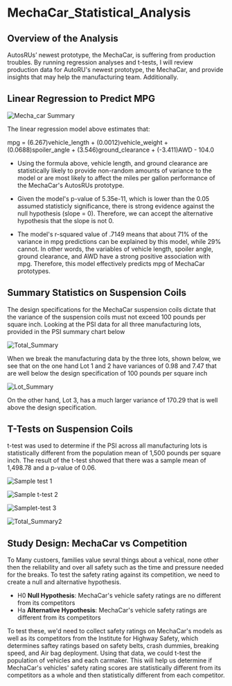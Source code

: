 # MechaCar_Statistical_Analysis

## Overview of the Analysis
AutosRUs’ newest prototype, the MechaCar, is suffering from production troubles. By running regression analyses and t-tests, I will review production data for AutoRU's newest prototype, the MechaCar, and provide insights that may help the manufacturing team. Additionally.

## Linear Regression to Predict MPG

![Mecha_car Summary](https://user-images.githubusercontent.com/53358476/202862380-8413994f-8e5a-43ff-958d-3e8ca61a90d9.PNG)

The linear regression model above estimates that:

mpg = (6.267)vehicle_length + (0.0012)vehicle_weight + (0.0688)spoiler_angle + (3.546)ground_clearance + (-3.411)AWD - 104.0

* Using the formula above, vehicle length, and ground clearance are statistically likely to provide non-random amounts of variance to the model or are most likely to affect the miles per gallon performance of the MechaCar's AutosRUs prototype.

* Given the model's p-value of 5.35e-11, which is lower than the 0.05 assumed statisticly significance, there is strong evidence against the null hypothesis (slope = 0). Therefore, we can accept the alternative hypothesis that the slope is not 0.

* The model's r-squared value of .7149 means that about 71% of the variance in mpg predictions can be explained by this model, while 29% cannot. In other words, the variables of vehicle length, spoiler angle, ground clearance, and AWD have a strong positive association with mpg. Therefore, this model effectively predicts mpg of MechaCar prototypes.

## Summary Statistics on Suspension Coils

The design specifications for the MechaCar suspension coils dictate that the variance of the suspension coils must not exceed 100 pounds per square inch. Looking at the PSI data for all three manufacturing lots, provided in the PSI summary chart below

![Total_Summary](https://user-images.githubusercontent.com/53358476/202862625-822b2018-ae2d-4c44-bc46-8a0d9784d982.PNG)

When we break the manufacturing data by the three lots, shown below, we see that on the one hand Lot 1 and 2 have variances of 0.98 and 7.47 that are well below the design specification of 100 pounds per square inch

![Lot_Summary](https://user-images.githubusercontent.com/53358476/202862678-10eda2db-d4d5-49ab-b096-796cb72d6dba.PNG)

 On the other hand, Lot 3, has a much larger variance of 170.29 that is well above the design specification.


##  T-Tests on Suspension Coils

t-test was used to determine if the PSI across all manufacturing lots is statistically different from the population mean of 1,500 pounds per square inch. The result of the t-test showed that there was a sample mean of 1,498.78 and a p-value of 0.06.

![Sample test 1](https://user-images.githubusercontent.com/53358476/202862859-5d8891c5-f937-4017-ac4b-4489fc8a5e87.PNG)

![Sample t-test 2](https://user-images.githubusercontent.com/53358476/202862919-d3281980-83fd-491f-b094-1539e4cda8df.PNG)

![Samplet-test 3](https://user-images.githubusercontent.com/53358476/202862925-3a866991-3945-4497-b978-72f48d21693e.PNG)

![Total_Summary2](https://user-images.githubusercontent.com/53358476/202862954-4bbe88f7-b167-44f8-9962-6796cb1546aa.PNG)

## Study Design: MechaCar vs Competition

To Many custoers, families value sevral things about a vehical, none other then the reliability and over all safety such as the time and pressure needed for the breaks.
To test the safety rating against its competition, we need to create a null and alternative hypothesis.


* H0 **Null Hypothesis**: MechaCar's vehicle safety ratings are no different from its competitors
* Ha **Alternative Hypothesis**: MechaCar's vehicle safety ratings are different from its competitors

To test these, we'd need to collect safety ratings on MechaCar's models as well as its competitors from the Institute for Highway Safety, which determines saftey ratings based on safety belts, crash dummies, breaking speed, and Air bag deployment. Using that data, we could t-test the population of vehicles and each carmaker. This will help us determine if MechaCar's vehicles' safety rating scores are statistically different from its competitors as a whole and then statistically different from each competitor.
